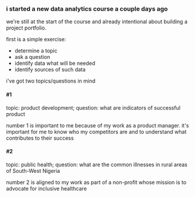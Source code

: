 ### i started a new data analytics course a couple days ago

we're still at the start of the course and already intentional about building a project portfolio.

first is a simple exercise:

- determine a topic
- ask a question
- identify data what will be needed
- identify sources of such data

i've got two topics/questions in mind

#### #1
topic: product development; question: what are indicators of successful product

number 1 is important to me because of my work as a product manager. it's important for me to know who my competitors are and to understand what contributes to their success

#### #2
topic: public health; question: what are the common illnesses in rural areas of South-West Nigeria

number 2 is aligned to my work as part of a non-profit whose mission is to advocate for inclusive healthcare

